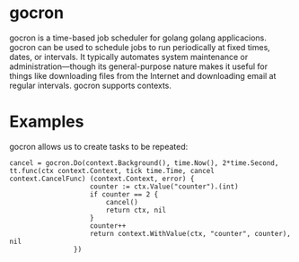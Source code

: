 # gocron

gocron is a time-based job scheduler for golang golang applicacions. gocron can be used to schedule jobs to run periodically at fixed times, dates, or intervals. It typically automates system maintenance or administration—though its general-purpose nature makes it useful for things like downloading files from the Internet and downloading email at regular intervals. gocron supports contexts.

# Examples

gocron allows us to create tasks to be repeated:

```
cancel = gocron.Do(context.Background(), time.Now(), 2*time.Second, tt.func(ctx context.Context, tick time.Time, cancel context.CancelFunc) (context.Context, error) {					
					counter := ctx.Value("counter").(int)
					if counter == 2 {
						cancel()
						return ctx, nil
					}
					counter++
					return context.WithValue(ctx, "counter", counter), nil
				})
```

